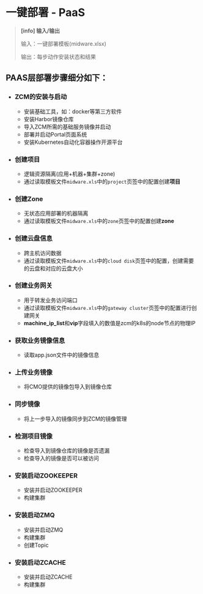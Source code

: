 # 一键部署 - PaaS

> **[info] 输入/输出**
> 
> 输入：一键部署模板(midware.xlsx)
> 
> 输出：每步动作安装状态和结果

## PAAS层部署步骤细分如下：

* ### ZCM的安装与启动

  * 安装基础工具，如：docker等第三方软件
  * 安装Harbor镜像仓库
  * 导入ZCM所需的基础服务镜像并启动
  * 部署并启动Portal页面系统
  * 安装Kubernetes自动化容器操作开源平台

 
* ### 创建项目
  * 逻辑资源隔离(应用+机器+集群+zone)
  * 通过读取模板文件`midware.xls`中的`project`页签中的配置创建**项目**
   
* ### 创建Zone
  * 无状态应用部署的机器隔离
  * 通过读取模板文件`midware.xls`中的`zone`页签中的配置创建**zone**

* ### 创建云盘信息
  * 跨主机访问数据
  * 通过读取模板文件`midware.xls`中的`cloud disk`页签中的配置，创建需要的云盘和对应的云盘大小

* ### 创建业务网关
  * 用于转发业务访问端口
  * 通过读取模板文件`midware.xls`中的`gateway cluster`页签中的配置进行创建网关
  * **machine\_ip\_list**和**vip**字段填入的数值是zcm的k8s的node节点的物理IP

* ### 获取业务镜像信息
  * 读取app.json文件中的镜像信息

* ### 上传业务镜像
  * 将CMO提供的镜像包导入到镜像仓库
  
* ### 同步镜像
  * 将上一步导入的镜像同步到ZCM的镜像管理

* ### 检测项目镜像
  * 检查导入到镜像仓库的镜像是否遗漏
  * 检查导入的镜像是否可以被访问

* ### 安装启动ZOOKEEPER
  * 安装并启动ZOOKEEPER
  * 构建集群

* ### 安装启动ZMQ
  * 安装并启动ZMQ
  * 构建集群
  * 创建Topic

* ### 安装启动ZCACHE
  * 安装并启动ZCACHE
  * 构建集群







